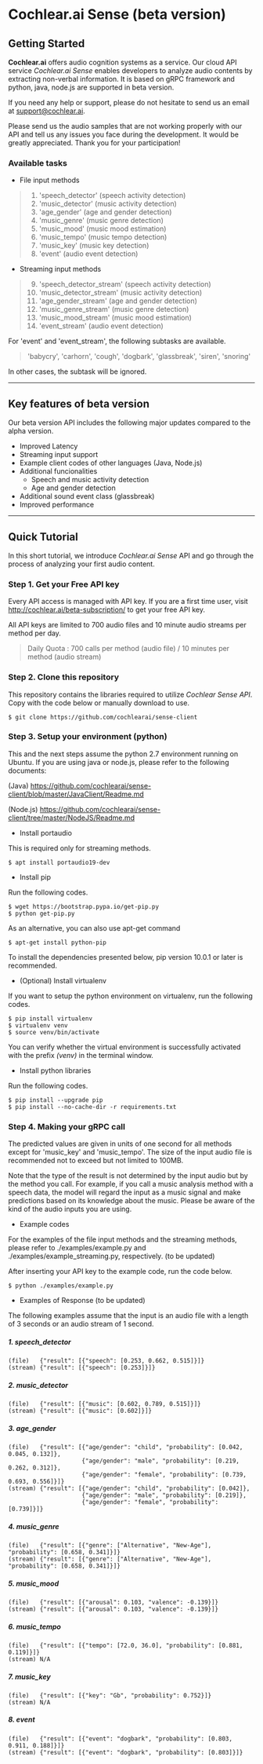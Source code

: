 # Cochlear.ai Sense (beta version)

## Getting Started

**Cochlear.ai** offers audio cognition systems as a service. Our cloud API service *Cochlear.ai Sense* enables developers to analyze audio contents by extracting non-verbal information. It is based on gRPC framework and python, java, node.js are supported in beta version.

If you need any help or support, please do not hesitate to send us an email at support@cochlear.ai.

Please send us the audio samples that are not working properly with our API and tell us any issues you face during the development. It would be greatly appreciated. Thank you for your participation!



### Available tasks

- File input methods

> 1. 'speech_detector' (speech activity detection)
> 2. 'music_detector' (music activity detection)
> 3. 'age_gender' (age and gender detection)
> 4. 'music_genre' (music genre detection)
> 5. 'music_mood' (music mood estimation)
> 6. 'music_tempo' (music tempo detection)
> 7. 'music_key' (music key detection)
> 8. 'event' (audio event detection)


- Streaming input methods

> 9. 'speech_detector_stream' (speech activity detection)
> 10. 'music_detector_stream' (music activity detection)
> 11. 'age_gender_stream' (age and gender detection)
> 12. 'music_genre_stream' (music genre detection)
> 13. 'music_mood_stream' (music mood estimation)
> 14. 'event_stream' (audio event detection)


For 'event' and 'event_stream', the following subtasks are available.

> 'babycry', 'carhorn', 'cough', 'dogbark', 'glassbreak', 'siren', 'snoring'

In other cases, the subtask will be ignored.

***

## Key features of beta version

Our beta version API includes the following major updates compared to the alpha version.

- Improved Latency
- Streaming input support
- Example client codes of other languages (Java, Node.js)
- Additional funcionalities
    - Speech and music activity detection
    - Age and gender detection
- Additional sound event class (glassbreak)
- Improved performance

***

## Quick Tutorial

In this short tutorial, we introduce *Cochlear.ai Sense* API and go through the process of analyzing your first audio content.



### Step 1. Get your Free API key
Every API access is managed with API key. If you are a first time user, visit http://cochlear.ai/beta-subscription/ to get your free API key.

All API keys are limited to 700 audio files and 10 minute audio streams per method per day.


> Daily Quota : 700 calls per method (audio file) / 10 minutes per method (audio stream)



### Step 2. Clone this repository
This repository contains the libraries required to utilize *Cochlear Sense API*. Copy with the code below or manually download to use.
```
$ git clone https://github.com/cochlearai/sense-client
```


### Step 3. Setup your environment (python)
This and the next steps assume the python 2.7 environment running on Ubuntu. If you are using java or node.js, please refer to the following documents:

(Java) https://github.com/cochlearai/sense-client/blob/master/JavaClient/Readme.md

(Node.js) https://github.com/cochlearai/sense-client/tree/master/NodeJS/Readme.md


- Install portaudio

This is required only for streaming methods.

```
$ apt install portaudio19-dev
```


- Install pip

Run the following codes.

```
$ wget https://bootstrap.pypa.io/get-pip.py
$ python get-pip.py
```

As an alternative, you can also use apt-get command

```
$ apt-get install python-pip
```

To install the dependencies presented below, pip version 10.0.1 or later is recommended.


- (Optional) Install virtualenv

If you want to setup the python environment on virtualenv, run the following codes.

```
$ pip install virtualenv
$ virtualenv venv 
$ source venv/bin/activate
```

You can verify whether the virtual environment is successfully activated with the prefix *(venv)* in the terminal window.


- Install python libraries

Run the following codes.

```
$ pip install --upgrade pip
$ pip install --no-cache-dir -r requirements.txt
```


### Step 4. Making your gRPC call

The predicted values are given in units of one second for all methods except for 'music_key' and 'music_tempo'. The size of the input audio file is recommended not to exceed but not limited to 100MB.

Note that the type of the result is not determined by the input audio but by the method you call. For example, if you call a music analysis method with a speech data, the model will regard the input as a music signal and make predictions based on its knowledge about the music. Please be aware of the kind of the audio inputs you are using.

- Example codes

For the examples of the file input methods and the streaming methods, please refer to ./examples/example.py and ./examples/example_streaming.py, respectively. (to be updated)

After inserting your API key to the example code, run the code below.

```
$ python ./examples/example.py
```

- Examples of Response (to be updated)

The following examples assume that the input is an audio file with a length of 3 seconds or an audio stream of 1 second.


##### 1. speech_detector
```
(file)   {"result": [{"speech": [0.253, 0.662, 0.515]}]}
(stream) {"result": [{"speech": [0.253]}]}
```
##### 2. music_detector
```
(file)   {"result": [{"music": [0.602, 0.789, 0.515]}]}
(stream) {"result": [{"music": [0.602]}]}
```
##### 3. age_gender
```
(file)   {"result": [{"age/gender": "child", "probability": [0.042, 0.045, 0.132]}, 
                     {"age/gender": "male", "probability": [0.219, 0.262, 0.312]}, 
                     {"age/gender": "female", "probability": [0.739, 0.693, 0.556]}]}
(stream) {"result": [{"age/gender": "child", "probability": [0.042]}, 
                     {"age/gender": "male", "probability": [0.219]}, 
                     {"age/gender": "female", "probability": [0.739]}]}
```
##### 4. music_genre
```
(file)   {"result": [{"genre": ["Alternative", "New-Age"], "probability": [0.658, 0.341]}]}
(stream) {"result": [{"genre": ["Alternative", "New-Age"], "probability": [0.658, 0.341]}]}
```
##### 5. music_mood
```
(file)   {"result": [{"arousal": 0.103, "valence": -0.139}]}
(stream) {"result": [{"arousal": 0.103, "valence": -0.139}]}
```
##### 6. music_tempo
```
(file)   {"result": [{"tempo": [72.0, 36.0], "probability": [0.881, 0.119]}]}
(stream) N/A
```
##### 7. music_key
```
(file)   {"result": [{"key": "Gb", "probability": 0.752}]}
(stream) N/A
```
##### 8. event
```
(file)   {"result": [{"event": "dogbark", "probability": [0.803, 0.911, 0.188]}]}
(stream) {"result": [{"event": "dogbark", "probability": [0.803]}]}
```
